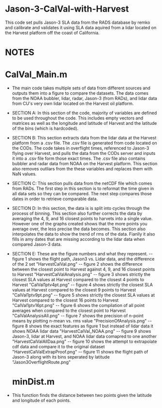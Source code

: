 # Jason-3-CalVal-with-Harvest
This code set pulls Jason-3 SLA data from the RADS database by remko and calibrate and validates it using SLA data aquired from a lidar located on the Harvest platform off the coast of California.

# NOTES

# CalVal_Main.m

- The main code takes multiple sets of data from different sources and outputs them into a figure to compare the datasets. The data comes from the NOAA bubbler, lidar, radar, Jason-3 (from RADs), and lidar data from CU's very own lidar located on the Harvest oil platform.

- SECTION A: In this section of the code, majority of variables are defined to be used throughout the code. This includes empty vectors and matrices as well as the longitude and  latitude of Harvest and the latitude of the bins (which is hardcoded).

- SECTION B: This section extracts data from the lidar data at the Harvest platform from a .csv file. The .csv file is generated from code located on the CODs. The code takes in overflight times, referenced to Jason-3 flying over Harvest, and pulls the data from the CODs server and inputs it into a .csv file form those exact times. The .csv file also contains bubbler and radar data from NOAA on the Harvest platform. This section also removes outliars from the these variables and replaces them with NaN values.

- SECTION C: This section pulls data from the netCDF file which comes from RADs. The first step in this section is to reformat the time given in all data sets so they can be compared. The next step compares those dates in order to retrieve comparable data.

- SECTION D: In this section, the data is is split into cycles through the process of binning. This section also further corrects the data by averaging the 4, 9, and 16 closest points to harvets into a single value. However one of the graphs created shows that the more points you average over, the less precise the data becomes. This section also interpolates the data to show the trend of rms of the data. Fianlly it also fills in amy dates that are missing according to the lidar data when compared Jason-3 data.

- SECTION E: These are the figure numbers and what they represent.
  -- figure 1 shows the flight path, Jason3 vs. Lidar data, and the difference of the 2 set "HarvestCalVal.png"
  -- figure 2 shows the difference between the closest point to Harvest against 4, 9, and 16 closest points to Harvest "HarvestCalValAnalysis.png"
  -- figure 3 shows strictly the closest SLA values at Harvest compared to the closest 4 points to Harvest "CalVal1ptv4pt.png"
  -- figure 4 shows strictly the closest SLA values at Harvest compared to the closest 9 points to Harvest "CalVal1ptv9pt.png"
  -- figure 5 shows strictly the closest SLA values at Harvest compared to the closest 16 points to Harvest "CalVal1ptv16pt.png"
  -- figure 6 shows the compilation of all point averages when compared to the closest point to Harvest "CalValAnalysisAll.png"
  -- figure 7 shows the precision of n-point means by plotting n-mean vs. rms value "PrecisionOfAnalysis.png"
  -- figure 8 shows the exact features as figure 1 but instead of lidar data it shows NOAA lidar data "HarvestCalVal_NOAA.png"
  -- figure 9 shows Jason-3, lidar at Harvest, and NOAA lidar data comapred to one another "HarvestCalValAllDaa.png"
  -- figure 10 shows the attempt to extrapolate cdf data and compare it to the original dataset "HarvestCalValExtrapProof.png"
  -- figure 11 shows the flight path of Jason-3 along with its bins seperated by latitude "Jason3OverflightRoute.png"
  
  # minDist.m
  
- This function finds the distance between two points given the latitude and longitude of each points.
